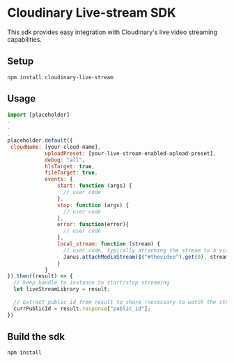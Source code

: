 Cloudinary Live-stream SDK 
==========================

This sdk provides easy integration with Cloudinary's live video streaming capabilities.

## Setup ######################################################################

```npm install cloudinary-live-stream ```

## Usage ######################################################################

```javascript
import [placeholder]
.
.
.
placeholder.default({
 cloudName: [your-cloud-name],
            uploadPreset: [your-live-stream-enabled-upload-preset],
            debug: "all",
            hlsTarget: true,
            fileTarget: true,
            events: {
                start: function (args) {
                  // user code
                },
                stop: function (args) {
                  // user code
                },
                error: function(error){
                  // user code
                },
                local_stream: function (stream) {
                  // user code, typically attaching the stream to a video view using Janus helpers:
                  Janus.attachMediaStream($("#thevideo").get(0), stream);
                }
            }
}).then((result) => {
  // keep handle to instance to start/stop streaming 
  let liveStreamLibrary = result;
  
  // Extract public id from result to share (necessary to watch the stream):
  currPublicId = result.response["public_id"];
})
```

## Build the sdk ######################################################################

```npm install```

